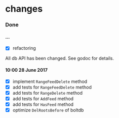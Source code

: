 changes
=======

### Done

#### ...

- [x] refactoring

All db API has been changed. See godoc for details.

#### 10:00 28 June 2017

- [x] implement `RangeFeedDelete` method
- [x] add tests for `RangeFeedDelete` method
- [x] add tests for `RangeDelete` method
- [x] add tests for `AddFeed` method
- [x] add tests for `HasFeed` method
- [x] optimize `DelRootsBefore` of boltdb
